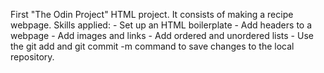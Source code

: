 First "The Odin Project" HTML project. It consists of making a recipe webpage.
Skills applied:
    - Set up an HTML boilerplate
    - Add headers to a webpage
    - Add images and links
    - Add ordered and unordered lists
    - Use the git add and git commit -m command to save changes to the local repository.
    